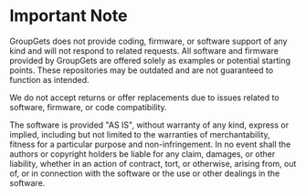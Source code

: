 Important Note
============
GroupGets does not provide coding, firmware, or software support of any kind and will not respond to related requests. All software and firmware provided by GroupGets are offered solely as examples or potential starting points. These repositories may be outdated and are not guaranteed to function as intended.

We do not accept returns or offer replacements due to issues related to software, firmware, or code compatibility.

The software is provided "AS IS", without warranty of any kind, express or implied, including but not limited to the warranties of merchantability, fitness for a particular purpose and non-infringement. In no event shall the authors or copyright holders be liable for any claim, damages, or other liability, whether in an action of contract, tort, or otherwise, arising from, out of, or in connection with the software or the use or other dealings in the software.

